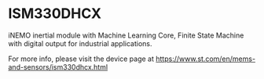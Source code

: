 # ISM330DHCX

iNEMO inertial module with Machine Learning Core, Finite State Machine with digital output for industrial applications.

For more info, please visit the device page at https://www.st.com/en/mems-and-sensors/ism330dhcx.html